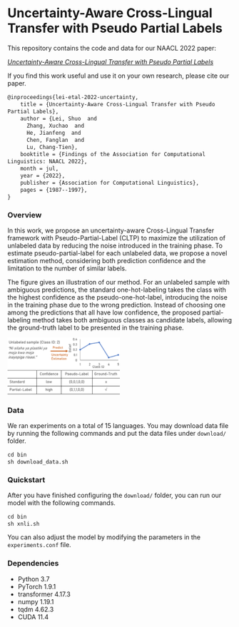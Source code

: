 # Uncertainty-Aware Cross-Lingual Transfer with Pseudo Partial Labels

This repository contains the code and data for our NAACL 2022 paper:

[*Uncertainty-Aware Cross-Lingual Transfer with Pseudo Partial Labels*](https://aclanthology.org/2022.findings-naacl.153.pdf)

If you find this work useful and use it on your own research, please cite our paper.

`````
@inproceedings{lei-etal-2022-uncertainty,
    title = {Uncertainty-Aware Cross-Lingual Transfer with Pseudo Partial Labels},
    author = {Lei, Shuo  and
      Zhang, Xuchao  and
      He, Jianfeng  and
      Chen, Fanglan  and
      Lu, Chang-Tien},
    booktitle = {Findings of the Association for Computational Linguistics: NAACL 2022},
    month = jul,
    year = {2022},
    publisher = {Association for Computational Linguistics},
    pages = {1987--1997},
}
`````

### Overview
In this work, we propose an uncertainty-aware Cross-Lingual Transfer framework with Pseudo-Partial-Label (CLTP) to maximize the utilization of unlabeled data by reducing the noise introduced in the training phase.
To estimate pseudo-partial-label for each unlabeled data, we propose a novel estimation method, considering both prediction confidence and the limitation to the number of similar labels.

The figure gives an illustration of our method. 
For an unlabeled sample with ambiguous predictions, the standard one-hot-labeling takes the class
with the highest confidence as the pseudo-one-hot-label, introducing the noise in the training phase due to the
wrong prediction. Instead of choosing one among the predictions that all have low confidence, the proposed
partial-labeling method takes both ambiguous classes as candidate labels, allowing the ground-truth label to
be presented in the training phase.

<img src="assets/illustration.png" width="50%">

### Data

We ran experiments on a total of 15 languages. You may download data file by running the following commands and put the data files under `download/` folder.

```
cd bin
sh download_data.sh
```

### Quickstart
After you have finished configuring the `download/` folder, you can run our model with the following commands. 
```
cd bin
sh xnli.sh
```
You can also adjust the model by modifying the parameters in the `experiments.conf` file.

### Dependencies
- Python 3.7
- PyTorch 1.9.1
- transformer 4.17.3
- numpy 1.19.1
- tqdm 4.62.3
- CUDA 11.4
